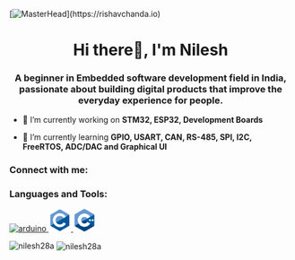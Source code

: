[![MasterHead](https://1.bp.blogspot.com/-7A4WynwLsM...)](https://rishavchanda.io)
<h1 align="center">Hi there👋, I'm Nilesh</h1>
<h3 align="center">A beginner in Embedded software development field in India, passionate about building digital products that improve the everyday experience for people.</h3>

- 🔭 I’m currently working on **STM32, ESP32, Development Boards**

- 🌱 I’m currently learning **GPIO, USART, CAN, RS-485, SPI, I2C, FreeRTOS, ADC/DAC and Graphical UI**

<h3 align="left">Connect with me:</h3>
<p align="left">
</p>

<h3 align="left">Languages and Tools:</h3>
<p align="left"> <a href="https://www.arduino.cc/" target="_blank" rel="noreferrer"> <img src="https://cdn.worldvectorlogo.com/logos/arduino-1.svg" alt="arduino" width="40" height="40"/> </a> <a href="https://www.cprogramming.com/" target="_blank" rel="noreferrer"> <img src="https://raw.githubusercontent.com/devicons/devicon/master/icons/c/c-original.svg" alt="c" width="40" height="40"/> </a> <a href="https://www.w3schools.com/cpp/" target="_blank" rel="noreferrer"> <img src="https://raw.githubusercontent.com/devicons/devicon/master/icons/cplusplus/cplusplus-original.svg" alt="cplusplus" width="40" height="40"/> </a> </p>

<p><img align="left" src="https://github-readme-stats.vercel.app/api/top-langs?username=nilesh28a&show_icons=true&locale=en&layout=compact" alt="nilesh28a" /></p>

<p>&nbsp;<img align="center" src="https://github-readme-stats.vercel.app/api?username=nilesh28a&show_icons=true&locale=en" alt="nilesh28a" /></p>
